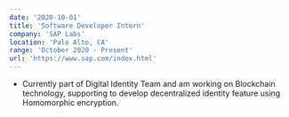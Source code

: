```yaml
---
date: '2020-10-01'
title: 'Software Developer Intern'
company: 'SAP Labs'
location: 'Palo Alto, CA'
range: 'October 2020 - Present'
url: 'https://www.sap.com/index.html'
---
```


- Currently part of Digital Identity Team and am working on Blockchain technology, supporting to develop
  decentralized identity feature using Homomorphic encryption.
